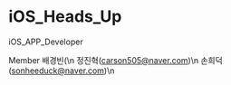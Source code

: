 # iOS_Heads_Up

iOS_APP_Developer

Member
배경빈(\n
정진혁(carson505@naver.com)\n
손희덕(sonheeduck@naver.com)\n
